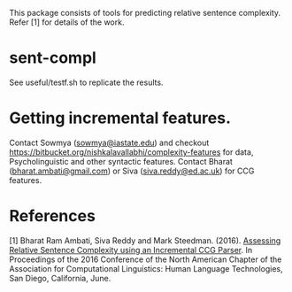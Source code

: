 This package consists of tools for predicting relative sentence complexity. Refer [1] for details of the work.

# sent-compl
See useful/testf.sh to replicate the results.

# Getting incremental features.
Contact Sowmya (sowmya@iastate.edu) and checkout https://bitbucket.org/nishkalavallabhi/complexity-features for data, Psycholinguistic and other syntactic features. 
Contact Bharat (bharat.ambati@gmail.com) or Siva (siva.reddy@ed.ac.uk) for CCG features.

# References
[1] Bharat Ram Ambati, Siva Reddy and Mark Steedman. (2016). [Assessing Relative Sentence Complexity using an Incremental CCG Parser](http://sivareddy.in/papers/ambati2016assessing.pdf). In Proceedings of the 2016 Conference of the North American Chapter of the Association for Computational Linguistics: Human Language Technologies, San Diego, California, June.
